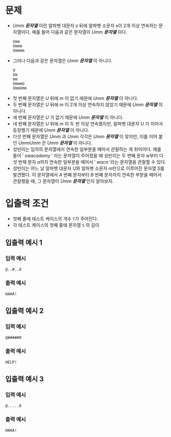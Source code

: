# 문제
* $Umm$ **_문자열_** 이란 알파벳 대문자 `U` 뒤에 알파벳 소문자 `m`이 2개 이상 연속하는 문자열이다. 예를 들어 다음과 같은 문자열이 $Umm$ **_문자열_** 이다.
  ```
  Umm
  Ummm
  Ummmm
  ```
* 그러나 다음과 같은 문자열은 $Umm$ **_문자열_** 이 아니다.
  ```
  U
  Um
  mm
  UmmmU
  UmmUmm
  ```
* 첫 번째 문자열은 $U$ 뒤에 $m$ 이 없기 때문에 $Umm$ **_문자열_** 이 아니다.
* 두 번째 문자열은 $U$ 뒤에 $m$ 이 2개 이상 연속하지 않았기 때문에 $Umm$ **_문자열_** 이 아니다.
* 세 번째 문자열은 $U$ 가 없기 때문에 $Umm$ **_문자열_** 이 아니다.
* 네 번째 문자열은 $U$ 뒤에 $m$ 이 두 번 이상 연속했지만, 알파벳 대문자 $U$ 가 이어서 등장했기 때문에 $Umm$ **_문자열_** 이 아니다.
* 다섯 번째 문자열은 $Umm$ 과 $Umm$ 각각은 $Umm$ **_문자열_** 이 맞지만, 이를 이어 붙인 $UmmUmm$ 은 $Umm$ **_문자열_** 이 아니다.
* 성빈이는 임의의 문자열에서 연속한 일부분을 떼어서 관찰하는 게 취미이다. 예를 들어 $'\ swacademy\ '$ 라는 문자열이 주어졌을 때 성빈이는 두 번째 문자 $w$부터 다섯 번재 문자 $a$까지 연속한 일부분을 떼어서 $'\ waca\ '$라는 문자열을 관찰할 수 있다.
* 성빈이는 어느 날 알파벳 대문자 $U$와 알파벳 소문자 $m$만으로 이루어진 문자열 $S$를 발견했다. 이 문자열에서 $A$ 번째 문자부터 $B$ 번째 문자까지 연속한 부분을 떼어서 관찰했을 때, 그 문자열이 $Umm$ **_문자열_** 인지 알아보자.
   
# 입출력 조건
* 첫째 줄에 테스트 케이스의 개수 `T`가 주어진다.
* 각 테스트 케이스의 첫째 줄에 문자열 `S` 의 길이
   
## 입출력 예시 1
### 입력 예시
```
@..#..O
```
### 출력 예시
```
HAHA!
```

## 입출력 예시 2
### 입력 예시
```
@#####O
```
### 출력 예시
```
HELP!
```

## 입출력 예시 3
### 입력 예시
```
@.....O
```
### 출력 예시
```
HAHA!
```

